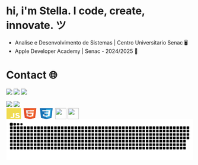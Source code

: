 # hi, i'm Stella. I code, create, innovate.  ツ
- Analise e Desenvolvimento de Sistemas | Centro Universitario Senac 🖥️
- Apple Developer Academy | Senac - 2024/2025 🍎
  
# Contact 🌐
  <a href="https://www.linkedin.com/in/hadastella/" target="_blank"><img src="https://img.shields.io/badge/-LinkedIn-%230077B5?style=for-the-badge&logo=linkedin&logoColor=white" target="_blank"></a> 
  <a href="https://instagram.com/hadastella" target="_blank"><img src="https://img.shields.io/badge/-Instagram-%23E4405F?style=for-the-badge&logo=instagram&logoColor=white" target="_blank"></a>
  <a href = "mailto:stellacavalcante2004@gmail.com"><img src="https://img.shields.io/badge/-Gmail-%23333?style=for-the-badge&logo=gmail&logoColor=white" target="_blank"></a>

<div>
            <img height="180em" src="https://github-readme-stats-ss.vercel.app/api?username=stellahada&show_icons=true&theme=dracula"/>
            <img height="180em" src="https://github-readme-stats-ss.vercel.app/api/top-langs/?username=stellahada&layout=compact&theme=dracula"/>
</div>

 <div align="rigth">
    <img align="center" alt="Rafa-Js" height="30" width="40" src="https://raw.githubusercontent.com/devicons/devicon/master/icons/javascript/javascript-plain.svg">
    <img align="center" alt="Rafa-HTML" height="30" width="40" src="https://raw.githubusercontent.com/devicons/devicon/master/icons/html5/html5-original.svg">
    <img align="center" alt="Rafa-CSS" height="30" width="40" src="https://raw.githubusercontent.com/devicons/devicon/master/icons/css3/css3-original.svg">
    <img align="center" height="30" width="30" src="https://cdn-icons-png.flaticon.com/512/5968/5968371.png">
    <img align="center" height="30" width="30"  src="https://images-wixmp-ed30a86b8c4ca887773594c2.wixmp.com/i/7b2b8c4e-abd8-42d5-a6b5-810b70d34962/d82sy8p-5e7766c6-44b1-4f2b-9192-a1ee3071ba55.png" />
 
  </div>

<picture>
  <source
    media="(prefers-color-scheme: dark)"
    srcset="https://raw.githubusercontent.com/stellahada/stellahada/output/github-contribution-grid-snake-dark.svg"
  />
  <source
    media="(prefers-color-scheme: light)"
    srcset="https://raw.githubusercontent.com/stellahada/stellahada/output/github-contribution-grid-snake.svg"
  />
  <img
    alt="github contribution grid snake animation"
    src="https://raw.githubusercontent.com/stellahada/stellahada/output/github-contribution-grid-snake.svg"
  />
</picture>


